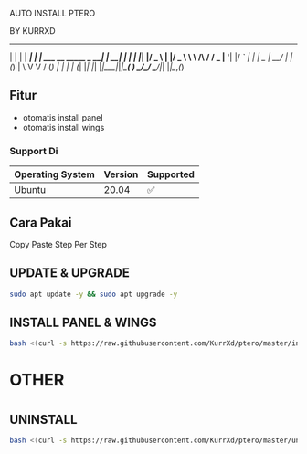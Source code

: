
AUTO INSTALL PTERO

BY KURRXD
 _   _      _ _                             _     _ _ 
| | | | ___| | | ___    __      _____  _ __| | __| | |
| |_| |/ _ \ | |/ _ \   \ \ /\ / / _ \| '__| |/ _` | |
|  _  |  __/ | | (_) |   \ V  V / (_) | |  | | (_| |_|
|_| |_|\___|_|_|\___( )   \_/\_/ \___/|_|  |_|\__,_(_)

## Fitur

- otomatis install panel
- otomatis install wings

### Support Di


| Operating System | Version | Supported          |
| ---------------- | ------- | ------------------ |
| Ubuntu | 20.04   | :white_check_mark: |


## Cara Pakai

Copy Paste Step Per Step

## UPDATE & UPGRADE
```bash
sudo apt update -y && sudo apt upgrade -y
```

## INSTALL PANEL & WINGS
```bash
bash <(curl -s https://raw.githubusercontent.com/KurrXd/ptero/master/install.sh)
```
#
#
# OTHER
#
## UNINSTALL
```bash
bash <(curl -s https://raw.githubusercontent.com/KurrXd/ptero/master/uninstall.sh)
```
